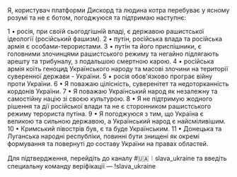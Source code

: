 Я, користувач платформи Дискорд та людина котра перебуває у ясному розумі та не є ботом, погоджуюся та підтримаю наступнє:

1 • росія, при своїй сьогодгішній владі, є державою рашистської ідеології (російський фашизм).
2 • путін, російська влада та російська армія є особами-терористами.
3 • путін та його приспішники, є головними злочинцями рашистського режиму та негайно підлягають арешту та трибуналу, з подальшою смертною карою.
4 • російська армія коїть геноцид Українського народу та масові злочини на території суверенної держави - України.
5 • росія обов'язково програє війну проти України.
6 • Я поважаю цілісність, суверенітет та недоторканність кордонів України.
7 • Я поважаю Український народ як незалежну та самостійну націю зі своєю культурою.
8 • Я не підтримую жодного рішення та дії російської влади та не є сторонником рашистського режиму терориста путіна.
9 • Я погоджуюся з тим, що Україна є великою та сильною державою, а Український народ є найсміливішим.
10 • Кримський півострів був, є та буде Українським.
11 • Донецька та Луганська народні республіки, повинні бути знищені як окремі формування та повернуті до составу України на правах областей.

Для підтвердження, перейдіть до каналу #🇺🇦︱slava_ukraine та введіть специальну команду веріфікації — !slava_ukraine